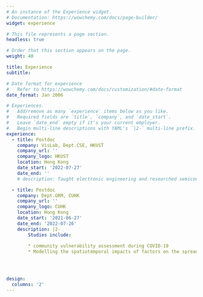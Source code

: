 ```yaml
---
# An instance of the Experience widget.
# Documentation: https://wowchemy.com/docs/page-builder/
widget: experience

# This file represents a page section.
headless: true

# Order that this section appears on the page.
weight: 40

title: Experience
subtitle:

# Date format for experience
#   Refer to https://wowchemy.com/docs/customization/#date-format
date_format: Jan 2006

# Experiences.
#   Add/remove as many `experience` items below as you like.
#   Required fields are `title`, `company`, and `date_start`.
#   Leave `date_end` empty if it's your current employer.
#   Begin multi-line descriptions with YAML's `|2-` multi-line prefix.
experience:
  - title: Postdoc
    company: VisLab, Dept.CSE, HKUST
    company_url: ''
    company_logo: HKUST
    location: Hong Kong
    date_start: '2022-07-27'
    date_end: ''
    # description: Taught electronic engineering and researched semiconductor physics.

  - title: Postdoc
    company: Dept.GRM, CUHK
    company_url: ''
    company_logo: CUHK
    location: Hong Kong
    date_start: '2021-06-27'
    date_end: '2022-07-26'
    description: |2-
        Studies include:
        
        * community vulnerability assessment during COVID-19
        * Modelling the spatiotemporal impacts of factors on the spread of COVID-19
        



design:
  columns: '2'
---
```

